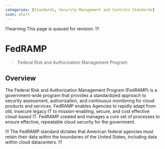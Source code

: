 ```yaml
---
categories: [Standards, Security Management and Controls Standards]
icon: alert
---
```


!!!warning
This page is queued for revision.
!!!

# FedRAMP

> Federal Risk and Authorization Management Program

## Overview

The Federal Risk and Authorization Management Program (FedRAMP) is a government-wide program that provides a standardized approach to security assessment, authorization, and continuous monitoring for cloud products and services. FedRAMP enables Agencies to rapidly adapt from old, insecure legacy IT to mission-enabling, secure, and cost effective cloud-based IT. FedRAMP created and manages a core set of processes to ensure effective, repeatable cloud security for the government.

!!!
The FedRAMP standard dictates that American federal agencies must retain their data within the boundaries of the United States, including data within cloud datacenters.
!!!